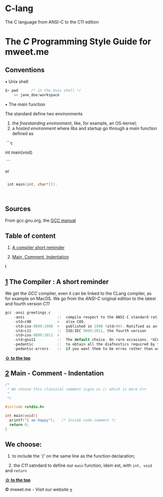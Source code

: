 # C-lang
The C language from ANSI-C to the C11 edition

# The *C* Programming Style Guide for mweet.me 


## Conventions

• Unix shell
```c
$> pwd      /* in the Unix shell */
	>> jane_doe/workspace
```

• The *main* function

The standard define two environments
  1. the *freestanding environment*, like, for example, an OS-kernel;
  2. a *hosted environment* where libs and startup go through a *main* function defined as
  
  ```c
  
  int main(void)
  
  ```
  
  
  or
  
  
  ```c
  
  int main(int, char*[]).
  
  ```
  
  
  
  
## Sources

From gcc.gnu.org, the [GCC manual](https://gcc.gnu.org/onlinedocs/)




<a name="table-of-content"></a>
## Table of content

1. [A compiler short reminder](#compiler-short-reminder)

3. [Main, Comment, Indentation](#main-comment-indentation)

t



<a name="1"></a><a name="compiler-short-reminder"></a>
## [1](#compiler-short-reminder) The Compiler : A short reminder



We get the *GCC* compiler, even it can be linked to the CLang compiler, as for example on MacOS. We go from the *ANSI-C* original edition to the latest and fourth version *C11*

```c
gcc -ansi greetings.c
    -ansi               ::  compile respect to the ANSI-C standard ratified in 1989,
    -std=c90            >   also C89,
    -std=iso-9899:1990  >   published in 1990 (std=90). Ratified as an ISO standard (ISO/IEC 9899:1990)
    -std=c11            ::  ISO/IEC 9899:2011, the fourth version
    -std=iso-9899:2011  >
    -std=gnu11          ::  The default choice. On rare occasions, *GCC* provides extensions (G11 = C11 with GNU extensions)
    -pedantic           ::  to obtain all the diafnostics required by the standard,
    -pedantic-errors    ::  if you want them to be erros rather than warnings
```





**[ &#8679; to the top](#table-of-content)**


<a name="2"></a><a name="main-comment-indentation"></a>
## [2](#main-comment-indentation) Main - Comment - Indentation

```c
/*
 * We choose this classical comment signs vs // which is more C++
 *
 */

#include <stdio.h>

int main(void){
  printf("I am Happy");   /* Inside code comment */
  return 0;
}
```

## We choose:

   1. to include the *'{'* on the same line as the function declaration;
   
   2. the *C11* satndard to define our ```main``` function, idem est, with ```int, void``` and ```return```
    
   
    
    
**[ &#8679; to the top](#table-of-content)**



&copy; mweet.me - Visit our website <a href="http://mweet.me" target="_blank">&raquo;</a>
